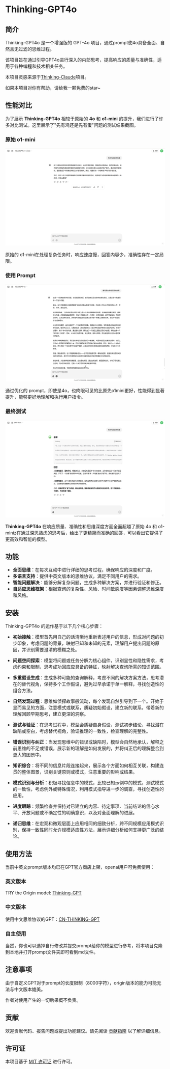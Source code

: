 # Thinking-GPT4o

## 简介

Thinking-GPT4o 是一个增强版的 GPT-4o 项目，通过prompt使4o具备全面、自然且无过滤的思维过程。

该项目旨在通过引导GPT4o进行深入的内部思考，提高响应的质量与准确性，适用于各种编程和技术相关任务。

本项目灵感来源于[Thinking-Claude](https://github.com/richards199999/Thinking-Claude/tree/main)项目。

如果本项目对你有帮助，请给我一颗免费的star~

## 性能对比

为了展示 **Thinking-GPT4o** 相较于原始的 **4o** 和 **o1-mini** 的提升，我们进行了许多对比测试。这里展示了"先有鸡还是先有蛋"问题的测试结果截图。

### 原始 o1-mini

![原始 o1-mini](./pic/original-o1-mini.png)

原始的 o1-mini在处理复杂任务时，响应速度慢，回答内容少，准确性存在一定局限。

### 使用 Prompt

![使用 Prompt](./pic/using-prompt.png)

通过优化的 prompt，即使是4o，也肉眼可见的比原先o1mini更好，性能得到显著提升，能够更好地理解和执行用户指令。

### 最终测试

![最终测试](./pic/final-test.png)

**Thinking-GPT4o** 在响应质量、准确性和思维深度方面全面超越了原始 4o 和 o1-miniz在通过深思熟虑的思考后，给出了更精简而准确的回答，可以看出它提供了更高效和智能的模型。

## 功能

- **全面思维**：在每次互动中进行详细的思考过程，确保响应的深度和广度。
- **多语言支持**：提供中英文版本的思维协议，满足不同用户的需求。
- **智能问题解决**：能够分解复杂问题，生成多种解决方案，并进行验证和修正。
- **自适应思维框架**：根据查询的复杂性、风险、时间敏感度等因素调整思维深度和风格。

## 安装

Thinking-GPT4o 的运作基于以下几个核心步骤：

- **初始接触**：模型首先用自己的话清晰地重新表述用户的信息，形成对问题的初步印象，考虑问题的背景，映射已知和未知的元素，理解用户提出问题的原因，并识别需要澄清的模糊之处。

- **问题空间探索**：模型将问题或任务分解为核心组件，识别显性和隐性需求，考虑约束和限制，思考成功回应应具备的特征，映射解决查询所需的知识范围。

- **多重假设生成**：生成多种可能的查询解释，考虑不同的解决方案方法，思考潜在的替代视角，保持多个工作假设，避免过早承诺于单一解释，寻找创造性的组合方法。

- **自然发现过程**：思维如侦探故事般流动，每个发现自然引导到下一个。开始于显而易见的方面，注意模式或联系，质疑初始假设，建立新的联系，带着新的理解回顾早期思考，建立更深的洞察。

- **测试与验证**：在思考过程中，模型会质疑自身假设，测试初步结论，寻找潜在缺陷或空白，考虑替代视角，验证推理的一致性，检查理解的完整性。

- **错误识别与纠正**：当发现思维中的错误或缺陷时，模型会自然地承认，解释之前思维的不足或错误，展示新的理解是如何发展的，并将纠正后的理解整合到更大的图景中。

- **知识综合**：将不同的信息片段连接起来，展示各个方面如何相互关联，构建连贯的整体图景，识别关键原则或模式，注意重要的影响或结果。

- **模式识别与分析**：积极寻找信息中的模式，比较已知示例中的模式，测试模式的一致性，考虑例外或特殊情况，利用模式指导进一步的调查，寻找创造性的应用。

- **进度跟踪**：频繁检查并保持对已建立的内容、待定事项、当前结论的信心水平、开放问题或不确定性的明确意识，以及对全面理解的进展。

- **递归思维**：在宏观和微观层面上应用相同的细致分析，跨不同规模应用模式识别，保持一致性同时允许规模适应性方法，展示详细分析如何支持更广泛的结论。

## 使用方法

当前中英文prompt版本均已在GPT官方商店上架，openai用户可免费使用：

### 英文版本
TRY the Origin model: [Thinking-GPT](https://chatgpt.com/g/g-673ac16a49d0819189da9e148da1efd4-thinking-gpt)

### 中文版本
使用中文思维协议的GPT：[CN-THINKING-GPT](https://chatgpt.com/g/g-673ac166b9ec8191a7500571fc05c46c-gpt-think)

### 自主使用
当然，你也可以选择自行修改并提交prompt给你的模型进行参考，将本项目克隆到本地并打开prompt文件夹即可看到md文件。

## 注意事项

由于自定义GPT对于prompt的长度限制（8000字符），origin版本的能力可能无法与中文版本媲美。

作者对使用产生的一切后果概不负责。

## 贡献

欢迎贡献代码、报告问题或提出功能建议。请先阅读 [贡献指南](CONTRIBUTING.md) 以了解详细信息。

## 许可证

本项目基于 [MIT 许可证](LICENSE) 进行许可。
